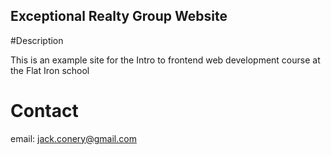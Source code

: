 Exceptional Realty Group Website
-----

#Description

This is an example site for the Intro to frontend web development course at the Flat Iron school

# Contact

email: jack.conery@gmail.com
